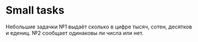 # Small tasks
Небольшие задачки
№1 выдаёт сколько в цифре тысяч, сотен, десятков и едениц.
№2 сообщает одинаковы ли числа или нет.
